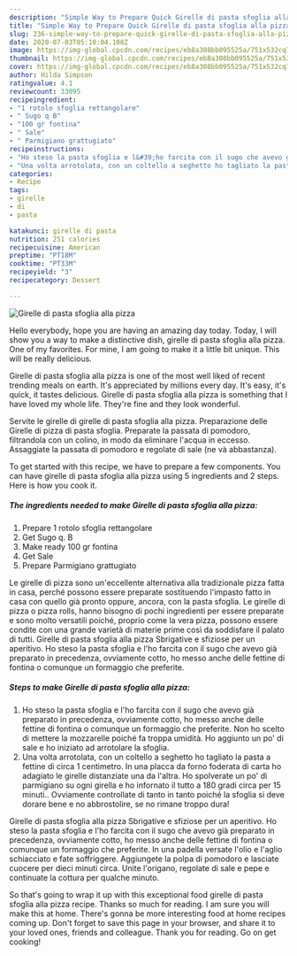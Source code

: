 ```yaml
---
description: "Simple Way to Prepare Quick Girelle di pasta sfoglia alla pizza"
title: "Simple Way to Prepare Quick Girelle di pasta sfoglia alla pizza"
slug: 236-simple-way-to-prepare-quick-girelle-di-pasta-sfoglia-alla-pizza
date: 2020-07-03T05:10:04.108Z
image: https://img-global.cpcdn.com/recipes/eb8a308bb095525a/751x532cq70/girelle-di-pasta-sfoglia-alla-pizza-recipe-main-photo.jpg
thumbnail: https://img-global.cpcdn.com/recipes/eb8a308bb095525a/751x532cq70/girelle-di-pasta-sfoglia-alla-pizza-recipe-main-photo.jpg
cover: https://img-global.cpcdn.com/recipes/eb8a308bb095525a/751x532cq70/girelle-di-pasta-sfoglia-alla-pizza-recipe-main-photo.jpg
author: Hilda Simpson
ratingvalue: 4.1
reviewcount: 33095
recipeingredient:
- "1 rotolo sfoglia rettangolare"
- " Sugo q B"
- "100 gr fontina"
- " Sale"
- " Parmigiano grattugiato"
recipeinstructions:
- "Ho steso la pasta sfoglia e l&#39;ho farcita con il sugo che avevo già preparato in precedenza, ovviamente cotto, ho messo anche delle fettine di fontina o comunque un formaggio che preferite. Non ho scelto di mettere la mozzarelle poiché fa troppa umidità. Ho aggiunto un po&#39; di sale e ho iniziato ad arrotolare la sfoglia."
- "Una volta arrotolata, con un coltello a seghetto ho tagliato la pasta a fettine di circa 1 centimetro. In una placca da forno foderata di carta ho adagiato le girelle distanziate una da l&#39;altra. Ho spolverate un po&#39; di parmigiano su ogni girella e ho infornato il tutto a 180 gradi circa per 15 minuti.. Ovviamente controllate di tanto in tanto poiché la sfoglia si deve dorare bene e no abbrostolire, se no rimane troppo dura!"
categories:
- Recipe
tags:
- girelle
- di
- pasta

katakunci: girelle di pasta 
nutrition: 251 calories
recipecuisine: American
preptime: "PT18M"
cooktime: "PT33M"
recipeyield: "3"
recipecategory: Dessert

---
```



![Girelle di pasta sfoglia alla pizza](https://img-global.cpcdn.com/recipes/eb8a308bb095525a/751x532cq70/girelle-di-pasta-sfoglia-alla-pizza-recipe-main-photo.jpg)

Hello everybody, hope you are having an amazing day today. Today, I will show you a way to make a distinctive dish, girelle di pasta sfoglia alla pizza. One of my favorites. For mine, I am going to make it a little bit unique. This will be really delicious.

Girelle di pasta sfoglia alla pizza is one of the most well liked of recent trending meals on earth. It's appreciated by millions every day. It's easy, it's quick, it tastes delicious. Girelle di pasta sfoglia alla pizza is something that I have loved my whole life. They're fine and they look wonderful.

Servite le girelle di girelle di pasta sfoglia alla pizza. Preparazione delle Girelle di pizza di pasta sfoglia. Preparate la passata di pomodoro, filtrandola con un colino, in modo da eliminare l&#39;acqua in eccesso. Assaggiate la passata di pomodoro e regolate di sale (ne và abbastanza).


To get started with this recipe, we have to prepare a few components. You can have girelle di pasta sfoglia alla pizza using 5 ingredients and 2 steps. Here is how you cook it.

<!--inarticleads1-->

##### The ingredients needed to make Girelle di pasta sfoglia alla pizza:

1. Prepare 1 rotolo sfoglia rettangolare
1. Get  Sugo q. B
1. Make ready 100 gr fontina
1. Get  Sale
1. Prepare  Parmigiano grattugiato


Le girelle di pizza sono un&#39;eccellente alternativa alla tradizionale pizza fatta in casa, perché possono essere preparate sostituendo l&#39;impasto fatto in casa con quello già pronto oppure, ancora, con la pasta sfoglia. Le girelle di pizza o pizza rolls, hanno bisogno di pochi ingredienti per essere preparate e sono molto versatili poiché, proprio come la vera pizza, possono essere condite con una grande varietà di materie prime così da soddisfare il palato di tutti. Girelle di pasta sfoglia alla pizza Sbrigative e sfiziose per un aperitivo. Ho steso la pasta sfoglia e l&#39;ho farcita con il sugo che avevo già preparato in precedenza, ovviamente cotto, ho messo anche delle fettine di fontina o comunque un formaggio che preferite. 

<!--inarticleads2-->

##### Steps to make Girelle di pasta sfoglia alla pizza:

1. Ho steso la pasta sfoglia e l&#39;ho farcita con il sugo che avevo già preparato in precedenza, ovviamente cotto, ho messo anche delle fettine di fontina o comunque un formaggio che preferite. Non ho scelto di mettere la mozzarelle poiché fa troppa umidità. Ho aggiunto un po&#39; di sale e ho iniziato ad arrotolare la sfoglia.
1. Una volta arrotolata, con un coltello a seghetto ho tagliato la pasta a fettine di circa 1 centimetro. In una placca da forno foderata di carta ho adagiato le girelle distanziate una da l&#39;altra. Ho spolverate un po&#39; di parmigiano su ogni girella e ho infornato il tutto a 180 gradi circa per 15 minuti.. Ovviamente controllate di tanto in tanto poiché la sfoglia si deve dorare bene e no abbrostolire, se no rimane troppo dura!


Girelle di pasta sfoglia alla pizza Sbrigative e sfiziose per un aperitivo. Ho steso la pasta sfoglia e l&#39;ho farcita con il sugo che avevo già preparato in precedenza, ovviamente cotto, ho messo anche delle fettine di fontina o comunque un formaggio che preferite. In una padella versate l&#39;olio e l&#39;aglio schiacciato e fate soffriggere. Aggiungete la polpa di pomodoro e lasciate cuocere per dieci minuti circa. Unite l&#39;origano, regolate di sale e pepe e continuate la cottura per qualche minuto. 

So that's going to wrap it up with this exceptional food girelle di pasta sfoglia alla pizza recipe. Thanks so much for reading. I am sure you will make this at home. There's gonna be more interesting food at home recipes coming up. Don't forget to save this page in your browser, and share it to your loved ones, friends and colleague. Thank you for reading. Go on get cooking!
